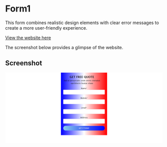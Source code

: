 # Form1

This form combines realistic design elements with clear error messages to create
a more user-friendly experience.

[View the website here](https://mini-website-projects.netlify.app/form%20pages/form2/)

The screenshot below provides a glimpse of the website.

## Screenshot

![Screenshot of the website](./images/webpage-screenshot-1.png)
